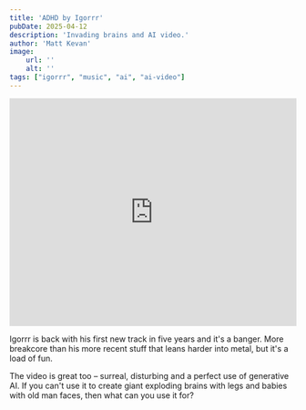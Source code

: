 ```yaml
---
title: 'ADHD by Igorrr'
pubDate: 2025-04-12
description: 'Invading brains and AI video.'
author: 'Matt Kevan'
image:
    url: ''
    alt: ''
tags: ["igorrr", "music", "ai", "ai-video"]
---
```

<iframe width="100%" height="400" src="https://www.youtube.com/embed/TGIvO4eh190?si=uofwI7m-EfpF35np" title="YouTube video player" frameborder="0" allow="accelerometer; autoplay; clipboard-write; encrypted-media; gyroscope; picture-in-picture; web-share" referrerpolicy="strict-origin-when-cross-origin" allowfullscreen></iframe>

Igorrr is back with his first new track in five years and it's a banger. More breakcore than his more recent stuff that leans harder into metal, but it's a load of fun.

The video is great too – surreal, disturbing and a perfect use of generative AI. If you can't use it to create giant exploding brains with legs and babies with old man faces, then what can you use it for?